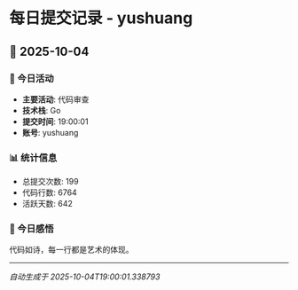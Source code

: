 # 每日提交记录 - yushuang

## 📅 2025-10-04

### 🎯 今日活动
- **主要活动**: 代码审查
- **技术栈**: Go
- **提交时间**: 19:00:01
- **账号**: yushuang

### 📊 统计信息
- 总提交次数: 199
- 代码行数: 6764
- 活跃天数: 642

### 💭 今日感悟
代码如诗，每一行都是艺术的体现。

---
*自动生成于 2025-10-04T19:00:01.338793*
